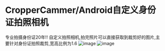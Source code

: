 # CropperCammer/Android自定义身份证拍照相机 
专业拍摄身份证20年!!
自定义拍照相机,拍完照片可以直接获取到裁剪好的图片,主要针对身份证拍照裁剪,宽高比例为1.6
![image](https://github.com/tianyalian/CropperCammer/blob/master/app/src/main/res/drawable/2.jpg)
 ![image](https://github.com/tianyalian/CropperCammer/blob/master/app/src/main/res/drawable/3.jpg)
